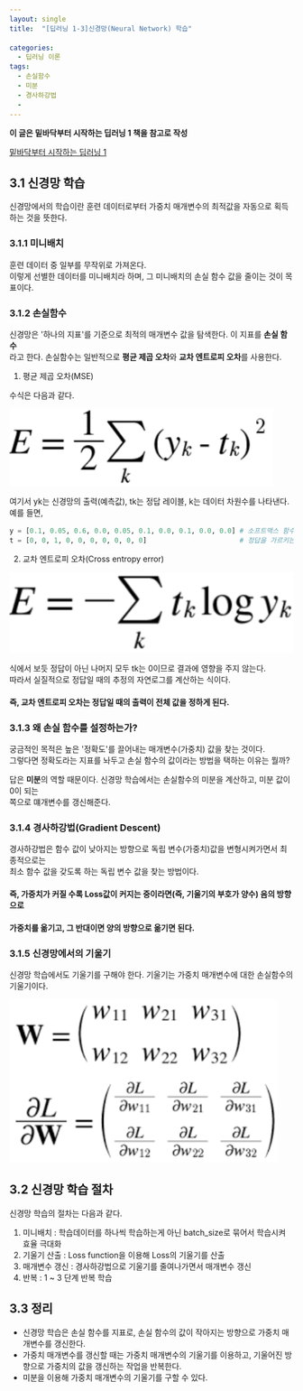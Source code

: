 ```yaml
---
layout: single
title:  "[딥러닝 1-3]신경망(Neural Network) 학습"

categories:
  - 딥러닝 이론
tags:
  - 손실함수
  - 미분
  - 경사하강법
  - 
---
```


**이 글은 밑바닥부터 시작하는 딥러닝 1 책을 참고로 작성**

[밑바닥부터 시작하는 딥러닝 1](https://github.com/WegraLee/deep-learning-from-scratch)


3.1 신경망 학습
---

신경망에서의 학습이란 훈련 데이터로부터 가중치 매개변수의 최적값을 자동으로 획득하는 것을 뜻한다.
### 3.1.1 미니배치

훈련 데이터 중 일부를 무작위로 가져온다.  
이렇게 선별한 데이터를 미니배치라 하며, 그 미니배치의 손실 함수 값을 줄이는 것이 목표이다.

### 3.1.2 손실함수

신경망은 '하나의 지표'를 기준으로 최적의 매개변수 값을 탐색한다. 이 지표를  **손실 함수**  
라고 한다. 손실함수는 일반적으로 **평균 제곱 오차**와 **교차 엔트로피 오차**를 사용한다.

1. 평균 제곱 오차(MSE)

수식은 다음과 같다.

![13](/assets/images/DNN_2/13.PNG)

여기서 yk는 신경망의 출력(예측값), tk는 정답 레이블, k는 데이터 차원수를 나타낸다.  
예를 들면,

```python
y = [0.1, 0.05, 0.6, 0.0, 0.05, 0.1, 0.0, 0.1, 0.0, 0.0] # 소프트맥스 함수의 출력
t = [0, 0, 1, 0, 0, 0, 0, 0, 0, 0]                       # 정답을 가르키는 위치의 원소
```

2. 교차 엔트로피 오차(Cross entropy error)

![14](/assets/images/DNN_2/14.PNG)

식에서 보듯 정답이 아닌 나머지 모두 tk는 0이므로 결과에 영향을 주지 않는다.  
따라서 실질적으로 정답일 때의 추정의 자연로그를 계산하는 식이다.

#### 즉, 교차 엔트로피 오차는 정답일 때의 출력이 전체 값을 정하게 된다.

### 3.1.3 왜 손실 함수를 설정하는가?

궁금적인 목적은 높은 '정확도'를 끌어내는 매개변수(가중치) 값을 찾는 것이다.  
그렇다면 정확도라는 지표를 놔두고 손실 함수의 값이라는 방법을 택하는 이유는 뭘까?

답은 **미분**의 역할 때문이다. 신경망 학습에서는 손실함수의 미분을 계산하고, 미분 값이 0이 되는  
쪽으로 먜개변수를 갱신해준다.

### 3.1.4 경사하강법(Gradient Descent)

경사하강법은 함수 값이 낮아지는 방향으로 독립 변수(가중치)값을 변형시켜가면서 최종적으로는  
최소 함수 값을 갖도록 하는 독립 변수 값을 찾는 방법이다.

#### 즉, 가중치가 커질 수록 Loss값이 커지는 중이라면(즉, 기울기의 부호가 양수) 음의 방향으로  
#### 가중치를 옮기고, 그 반대이면 양의 방향으로 옮기면 된다.

### 3.1.5 신경망에서의 기울기

신경망 학습에서도 기울기를 구해야 한다. 기울기는 가중치 매개변수에 대한 손실함수의 기울기이다.

![15](/assets/images/DNN_2/15.PNG)

3.2 신경망 학습 절차
---

신경망 학습의 절차는 다음과 같다.

1. 미니배치 : 학습데이터를 하나씩 학습하는게 아닌 batch_size로 묶어서 학습시켜 효율 극대화
2. 기울기 산출 : Loss function을 이용해 Loss의 기울기를 산출
3. 매개변수 갱신 : 경사하강법으로 기울기를 줄여나가면서 매개변수 갱신
4. 반복 : 1 ~ 3 단계 반복 학습

3.3 정리
---

- 신경망 학습은 손실 함수를 지표로, 손실 함수의 값이 작아지는 방향으로 가중치 매개변수를 갱신한다.
- 가중치 매개변수를 갱신할 때는 가중치 매개변수의 기울기를 이용하고, 기울어진 방향으로 가중치의 값을 갱신하는 작업을 반복한다.
- 미분을 이용해 가중치 매개변수의 기울기를 구할 수 있다.
